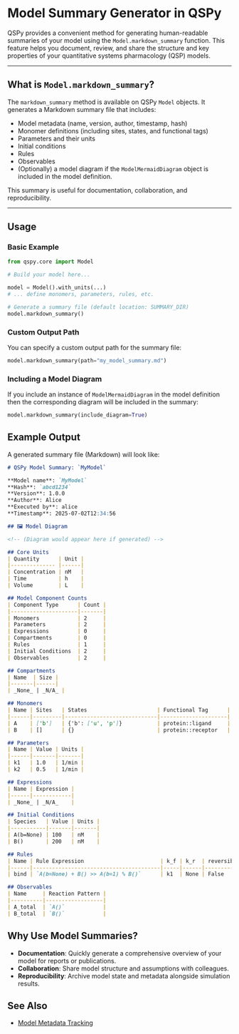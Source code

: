 # Model Summary Generator in QSPy

QSPy provides a convenient method for generating human-readable summaries of your model using the `Model.markdown_summary` function. This feature helps you document, review, and share the structure and key properties of your quantitative systems pharmacology (QSP) models.

---

## What is `Model.markdown_summary`?

The `markdown_summary` method is available on QSPy `Model` objects. It generates a Markdown summary file that includes:

- Model metadata (name, version, author, timestamp, hash)
- Monomer definitions (including sites, states, and functional tags)
- Parameters and their units
- Initial conditions
- Rules
- Observables
- (Optionally) a model diagram if the `ModelMermaidDiagram` object is included in the model definition.

This summary is useful for documentation, collaboration, and reproducibility.

---

## Usage

### Basic Example

```python
from qspy.core import Model

# Build your model here...

model = Model().with_units(...)
# ... define monomers, parameters, rules, etc.

# Generate a summary file (default location: SUMMARY_DIR)
model.markdown_summary()
```

### Custom Output Path

You can specify a custom output path for the summary file:

```python
model.markdown_summary(path="my_model_summary.md")
```

### Including a Model Diagram

If you include an instance of `ModelMermaidDiagram` in the model definition then  the corresponding diagram will be included in the summary:

```python
model.markdown_summary(include_diagram=True)
```

## Example Output

A generated summary file (Markdown) will look like:

```markdown
# QSPy Model Summary: `MyModel`

**Model name**: `MyModel`  
**Hash**: `abcd1234`  
**Version**: 1.0.0  
**Author**: Alice  
**Executed by**: alice  
**Timestamp**: 2025-07-02T12:34:56

## 🖼️ Model Diagram

<!-- (Diagram would appear here if generated) -->

## Core Units
| Quantity      | Unit |
|-------------- |------|
| Concentration | nM   |
| Time          | h    |
| Volume        | L    |

## Model Component Counts
| Component Type      | Count |
|---------------------|-------|
| Monomers            | 2     |
| Parameters          | 2     |
| Expressions         | 0     |
| Compartments        | 0     |
| Rules               | 1     |
| Initial Conditions  | 2     |
| Observables         | 2     |

## Compartments
| Name  | Size |
|-------|------|
| _None_ | _N/A_ |

## Monomers
| Name | Sites   | States                      | Functional Tag      |
|------|---------|-----------------------------|---------------------|
| A    | ['b']   | {'b': ['u', 'p']}           | protein::ligand     |
| B    | []      | {}                          | protein::receptor   |

## Parameters
| Name | Value | Units |
|------|-------|-------|
| k1   | 1.0   | 1/min |
| k2   | 0.5   | 1/min |

## Expressions
| Name | Expression |
|------|------------|
| _None_ | _N/A_    |

## Initial Conditions
| Species   | Value | Units |
|-----------|-------|-------|
| A(b=None) | 100   | nM    |
| B()       | 200   | nM    |

## Rules
| Name | Rule Expression                        | k_f | k_r  | reversible |
|------|----------------------------------------|-----|------|------------|
| bind | `A(b=None) + B() >> A(b=1) % B()`      | k1  | None | False      |

## Observables
| Name     | Reaction Pattern |
|----------|------------------|
| A_total  | `A()`            |
| B_total  | `B()`            |
```

## Why Use Model Summaries?

- **Documentation**: Quickly generate a comprehensive overview of your model for reports or publications.
- **Collaboration**: Share model structure and assumptions with colleagues.
- **Reproducibility**: Archive model state and metadata alongside simulation results.

## See Also

- [Model Metadata Tracking](./metadata-tracking.md)
